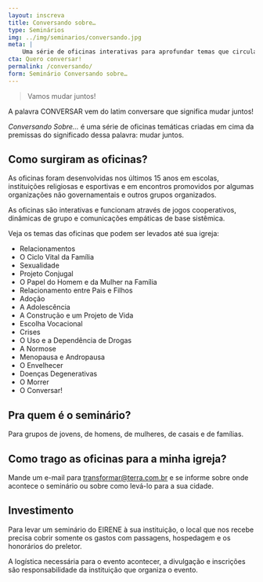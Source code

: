 ```yaml
---
layout: inscreva
title: Conversando sobre…
type: Seminários
img: ../img/seminarios/conversando.jpg
meta: |
    Uma série de oficinas interativas para aprofundar temas que circulam no universo familiar.
cta: Quero conversar!
permalink: /conversando/
form: Seminário Conversando sobre…
---
```


> Vamos mudar juntos!

A palavra CONVERSAR vem do latim conversare que significa mudar juntos!

*Conversando Sobre…* é uma série de oficinas temáticas criadas em cima da premissas do significado dessa palavra: mudar juntos.

## Como surgiram as oficinas?

As oficinas foram desenvolvidas nos últimos 15 anos em escolas, instituições religiosas e esportivas e em encontros promovidos por algumas organizações não governamentais e outros grupos organizados.

As oficinas são interativas e funcionam através de jogos cooperativos, dinâmicas de grupo e comunicações empáticas de base sistêmica.

Veja os temas das oficinas que podem ser levados até sua igreja:

* Relacionamentos
* O Ciclo Vital da Família
* Sexualidade
* Projeto Conjugal
* O Papel do Homem e da Mulher na Família
* Relacionamento entre Pais e Filhos
* Adoção
* A Adolescência
* A Construção e um Projeto de Vida
* Escolha Vocacional
* Crises
* O Uso e a Dependência de Drogas
* A Normose
* Menopausa e Andropausa
* O Envelhecer
* Doenças Degenerativas
* O Morrer
* O Conversar!

## Pra quem é o seminário?

Para grupos de jovens, de homens, de mulheres, de casais e de famílias.

## Como trago as oficinas para a minha igreja?

Mande um e-mail para transformar@terra.com.br e se informe sobre onde acontece o seminário ou sobre como levá-lo para a sua cidade.

## Investimento

Para levar um seminário do EIRENE à sua instituição, o local que nos recebe precisa cobrir somente os gastos com passagens, hospedagem e os honorários do preletor.

A logística necessária para o evento acontecer, a divulgação e inscrições são responsabilidade da instituição que organiza o evento.
